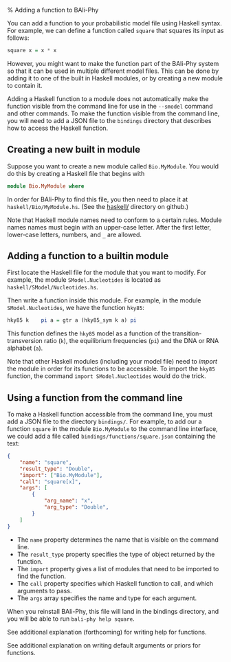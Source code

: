 % Adding a function to BAli-Phy

You can add a function to your probabilistic model file using Haskell
syntax.  For example, we can define a function called `square` that
squares its input as follows:
``` Haskell
square x = x * x
```

However, you might want to make the function part of the BAli-Phy
system so that it can be used in multiple different model files.  This
can be done by adding it to one of the built in Haskell modules, or by
creating a new module to contain it.

Adding a Haskell function to a module does not automatically make the
function visible from the command line for use in the `--smodel`
command and other commands.  To make the function visible from the
command line, you will need to add a JSON file to the `bindings`
directory that describes how to access the Haskell function.

## Creating a new built in module

Suppose you want to create a new module called `Bio.MyModule`.  You
would do this by creating a Haskell file that begins with
```Haskell
module Bio.MyModule where

```
In order for BAli-Phy to find this file, you then need to place it at
`haskell/Bio/MyModule.hs`. (See the [haskell/](https://github.com/bredelings/BAli-Phy/blob/master/haskell/)
directory on github.)

Note that Haskell module names need to conform to a certain rules.
Module names names must begin with an upper-case letter.  After the
first letter, lower-case letters, numbers, and `_` are allowed.

## Adding a function to a builtin module

First locate the Haskell file for the module that you want to modify.
For example, the module `SModel.Nucleotides` is located as
`haskell/SModel/Nucleotides.hs`.

Then write a function inside this module.  For example, in the module
`SModel.Nucleotides`, we have the function `hky85`:
```Haskell
hky85 k    pi a = gtr a (hky85_sym k a) pi
```
This function defines the `hky85` model as a function of the
transition-transversion ratio (`k`), the equilibrium frequencies
(`pi`) and the DNA or RNA alphabet (`a`).

Note that other Haskell modules (including your model file) need to
_import_ the module in order for its functions to be
accessible.  To import the `hky85` function, the command `import
SModel.Nucleotides` would do the trick.

## Using a function from the command line

To make a Haskell function accessible from the command line, you must
add a JSON file to the directory `bindings/`. For example, to add our
a function `square` in the module `Bio.MyModule` to the command line
interface, we could add a file called `bindings/functions/square.json`
containing the text: 
``` json
{
    "name": "square",
    "result_type": "Double",
    "import": ["Bio.MyModule"],
    "call": "square[x]",
    "args": [
        {
            "arg_name": "x",
            "arg_type": "Double",
        }
    ]
}
```
* The `name` property determines the name that is visible on the command line.
* The `result_type` property specifies the type of object returned by the function.
* The `import` property gives a list of modules that need to be imported to find the function.
* The `call` property specifies which Haskell function to call, and which arguments to pass.
* The `args` array specifies the name and type for each argument.

When you reinstall BAli-Phy, this file will land in the bindings
directory, and you will be able to run `bali-phy help square`.

See additional explanation (forthcoming) for writing help for functions.

See additional explanation on writing default arguments or priors for functions.